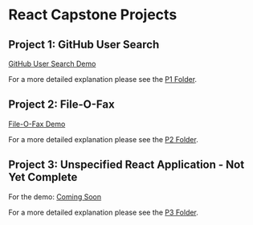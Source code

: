 # React Capstone Projects

## Project 1: GitHub User Search
[GitHub User Search Demo](https://github.com/troveofgems/react/tree/main/p1)

For a more detailed explanation please see the [P1 Folder](https://github.com/troveofgems/react/tree/main/p1).

## Project 2: File-O-Fax
[File-O-Fax Demo](https://github.com/troveofgems/react/tree/main/p1)

For a more detailed explanation please see the [P2 Folder](https://github.com/troveofgems/react/tree/main/p2).

## Project 3: Unspecified React Application - Not Yet Complete
For the demo: [Coming Soon]()

For a more detailed explanation please see the [P3 Folder](https://github.com/troveofgems/react/tree/main/p3).
